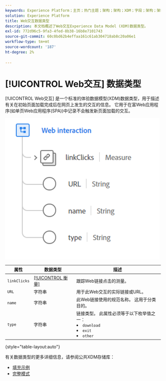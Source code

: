 ```yaml
---
keywords: Experience Platform；主页；热门主题；架构；架构；XDM；字段；架构；架构；Web交互；数据类型；数据类型；
solution: Experience Platform
title: Web交互数据类型
description: 本文档概述了Web交互Experience Data Model (XDM)数据类型。
exl-id: 772d96c5-9fa3-4fed-8b38-16b8e7101743
source-git-commit: 60c0bd62b4effaa161c61ab304718ab8c20a06e1
workflow-type: tm+mt
source-wordcount: '187'
ht-degree: 2%

---
```


# [!UICONTROL Web交互] 数据类型

[!UICONTROL Web交互] 是一个标准的体验数据模型(XDM)数据类型，用于描述有关在初始页面加载完成后在网页上发生的交互的信息。 它用于在富Web应用程序(如单页Web应用程序(SPA))中记录不会触发新页面加载的交互。

<img src="../images/data-types/web-interaction.PNG" width="500" /><br />

| 属性 | 数据类型 | 描述 |
| --- | --- | --- |
| `linkClicks` | [[!UICONTROL 衡量]](./measure.md) | 跟踪Web链接点击的测量。 |
| `URL` | 字符串 | 用于此Web交互的实际链接或URL。 |
| `name` | 字符串 | 此Web链接使用的规范名称。 这用于分类目的。 |
| `type` | 字符串 | 链接类型。 此属性必须等于以下枚举值之一： <li> `download` </li> <li> `exit` </li> <li> `other` </li> |

{style="table-layout:auto"}

有关数据类型的更多详细信息，请参阅公共XDM存储库：

* [填充示例](https://github.com/adobe/xdm/blob/master/components/datatypes/deprecated/webinteraction.example.1.json)
* [完整模式](https://github.com/adobe/xdm/blob/master/components/datatypes/deprecated/webinteraction.schema.json)
